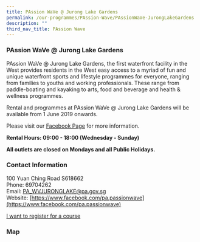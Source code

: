 ```yaml
---
title: PAssion WaVe @ Jurong Lake Gardens
permalink: /our-programmes/PAssion-Wave/PAssionWaVe-JurongLakeGardens
description: ""
third_nav_title: PAssion Wave
---
```

### PAssion WaVe @ Jurong Lake Gardens

PAssion WaVe @ Jurong Lake Gardens, the first waterfront facility in the West provides residents in the West easy access to a myriad of fun and unique waterfront sports and lifestyle programmes for everyone, ranging from families to youths and working professionals. These range from paddle-boating and kayaking to arts, food and beverage and health & wellness programmes.

Rental and programmes at PAssion WaVe @ Jurong Lake Gardens will be available from 1 June 2019 onwards.

Please visit our [Facebook Page](https://www.facebook.com/pa.passionwave) for more information.

**Rental Hours: 09:00 - 18:00 (Wednesday - Sunday)**

**All outlets are closed on Mondays and all Public Holidays.**

### Contact Information

100 Yuan Ching Road S618662  
Phone: 69704262  
Email: [PA\_WVJURONGLAKE@pa.gov.sg](mailto:PA_WVJURONGLAKE@pa.gov.sg)  
Website: [https://www.facebook.com/pa.passionwave](https://www.facebook.com/pa.passionwave)

[I want to register for a course](https://www.onepa.sg/)

### Map



